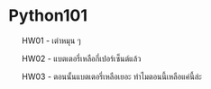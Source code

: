 # Python101

<ol>HW01 - เต่าหมุน ๆ</ol>
<ol>HW02 - แบตเตอรี่เหลือกี่เปอร์เซ็นต์แล้ว</ol>
<ol>HW03 - ตอนนั้นแบตเตอรี่เหลือเยอะ ทำไมตอนนี้เหลือแค่นี้ล่ะ</ol>
